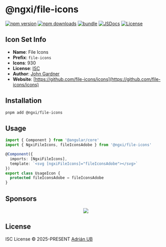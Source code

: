 # @ngxi/file-icons

[![npm version][npm-version-src]][npm-version-href]
[![npm downloads][npm-downloads-src]][npm-downloads-href]
[![bundle][bundle-src]][bundle-href]
[![JSDocs][jsdocs-src]][jsdocs-href]
[![License][license-src]][license-href]

## Icon Set Info

- **Name**: File Icons
- **Prefix**: `file-icons`
- **Icons**: 930
- **License**: [ISC](https://github.com/file-icons/icons/blob/master/LICENSE.md)
- **Author**: [John Gardner](https://github.com/file-icons/icons)
- **Website**: [https://github.com/file-icons/icons](https://github.com/file-icons/icons)

## Installation

```sh
pnpm add @ngxi/file-icons
```

## Usage

```ts
import { Component } from '@angular/core'
import { NgxiFileIcons, fileIconsAdobe } from '@ngxi/file-icons'

@Component({
  imports: [NgxiFileIcons],
  template: `<svg [ngxiFileIcons]="fileIconsAdobe"></svg>`
})
export class UsageIcon {
  protected fileIconsAdobe = fileIconsAdobe
}
```

## Sponsors

<p align="center">
  <a href="https://cdn.jsdelivr.net/gh/adrian-ub/static/sponsors.svg">
    <img src='https://cdn.jsdelivr.net/gh/adrian-ub/static/sponsors.svg'/>
  </a>
</p>

## License

ISC License © 2025-PRESENT [Adrián UB](https://github.com/adrian-ub)

<!-- Badges -->

[npm-version-src]: https://img.shields.io/npm/v/@ngxi/file-icons?style=flat&colorA=080f12&colorB=1fa669
[npm-version-href]: https://npmjs.com/package/@ngxi/file-icons
[npm-downloads-src]: https://img.shields.io/npm/dm/@ngxi/file-icons?style=flat&colorA=080f12&colorB=1fa669
[npm-downloads-href]: https://npmjs.com/package/@ngxi/file-icons
[bundle-src]: https://img.shields.io/bundlephobia/minzip/@ngxi/file-icons?style=flat&colorA=080f12&colorB=1fa669&label=minzip
[bundle-href]: https://bundlephobia.com/result?p=@ngxi/file-icons
[license-src]: https://img.shields.io/npm/l/@ngxi/file-icons?style=flat&colorA=080f12&colorB=1fa669
[license-href]: https://github.com/adrian-ub/ngxi/blob/main/LICENSE
[jsdocs-src]: https://img.shields.io/badge/jsdocs-reference-080f12?style=flat&colorA=080f12&colorB=1fa669
[jsdocs-href]: https://www.jsdocs.io/package/@ngxi/file-icons
